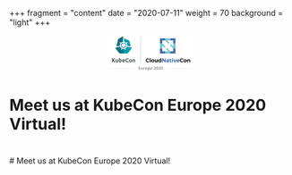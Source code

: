 +++
fragment = "content"
date = "2020-07-11"
weight = 70
background = "light"
+++
<div style="text-align: center">
<img src="_index/kccnc-eu-2020-color-1200x534.png" style="width:30%"/>
</div>
<div class="title text-center">
<h1>
Meet us at KubeCon Europe 2020 Virtual!
<h1>
</div>
<div class="title text-center">
# Meet us at KubeCon Europe 2020 Virtual!
</div>
